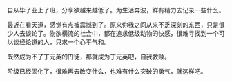 自从毕了业上了班，分享欲越来越低了。为生活奔波，鲜有精力去记录一些什么。

最近在看天道，感觉有点被震撼到了。原来你我之间从来不乏深刻的东西，只是很少人去谈论了。物欲横流的社会中，都在追求低级动物的快感，很难寻找到一个可以谈经论道的人，只求一个心平气和。

既然成为不了丁元英的门徒，那就成为丁元英吧，自我救赎。

阶级已经固化了，很难再去改变什么，也难有什么突破的勇气，就这样吧。

<!-- ##{"timestamp":1728161457}## -->